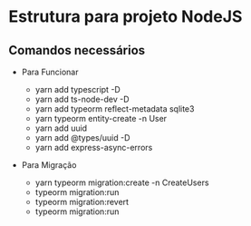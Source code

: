 # Estrutura para projeto NodeJS  

## Comandos necessários

- Para Funcionar
  - yarn add typescript -D
  - yarn add ts-node-dev -D
  - yarn add typeorm reflect-metadata sqlite3
  - yarn typeorm entity-create -n User
  - yarn add uuid
  - yarn add @types/uuid -D
  - yarn add express-async-errors
  
- Para Migração
  - yarn typeorm migration:create -n CreateUsers
  - typeorm migration:run
  - typeorm migration:revert
  - typeorm migration:run

  
